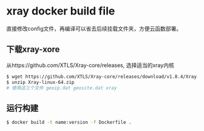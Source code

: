 # xray docker build file

直接修改config文件，再编译可以省去后续挂载文件夹，方便云函数部署。

## 下载xray-xore

从https://github.com/XTLS/Xray-core/releases, 选择适当的xray内核

```bash
$ wget https://github.com/XTLS/Xray-core/releases/download/v1.8.4/Xray-linux-64.zip
$ unzip Xray-linux-64.zip
# 使用这三个文件 geoip.dat geosite.dat xray
```

## 运行构建
```bash
$ docker build -t name:version -f Dockerfile .
```
